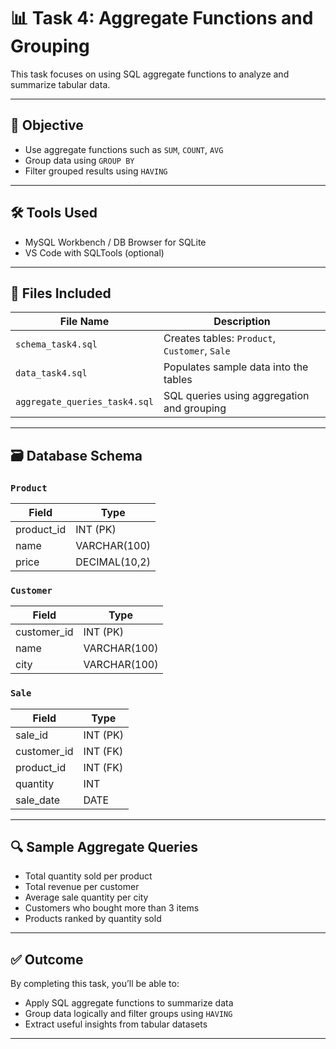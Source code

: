 # 📊 Task 4: Aggregate Functions and Grouping

This task focuses on using SQL aggregate functions to analyze and summarize tabular data.

---

## 🎯 Objective

- Use aggregate functions such as `SUM`, `COUNT`, `AVG`
- Group data using `GROUP BY`
- Filter grouped results using `HAVING`

---

## 🛠️ Tools Used

- MySQL Workbench / DB Browser for SQLite
- VS Code with SQLTools (optional)

---

## 📁 Files Included

| File Name                      | Description                                |
|-------------------------------|--------------------------------------------|
| `schema_task4.sql`            | Creates tables: `Product`, `Customer`, `Sale` |
| `data_task4.sql`              | Populates sample data into the tables      |
| `aggregate_queries_task4.sql` | SQL queries using aggregation and grouping  |

---

## 🗃️ Database Schema

### `Product`
| Field       | Type         |
|-------------|--------------|
| product_id  | INT (PK)     |
| name        | VARCHAR(100) |
| price       | DECIMAL(10,2)|

### `Customer`
| Field       | Type         |
|-------------|--------------|
| customer_id | INT (PK)     |
| name        | VARCHAR(100) |
| city        | VARCHAR(100) |

### `Sale`
| Field       | Type         |
|-------------|--------------|
| sale_id     | INT (PK)     |
| customer_id | INT (FK)     |
| product_id  | INT (FK)     |
| quantity    | INT          |
| sale_date   | DATE         |

---

## 🔍 Sample Aggregate Queries

- Total quantity sold per product
- Total revenue per customer
- Average sale quantity per city
- Customers who bought more than 3 items
- Products ranked by quantity sold

---

## ✅ Outcome

By completing this task, you’ll be able to:

- Apply SQL aggregate functions to summarize data
- Group data logically and filter groups using `HAVING`
- Extract useful insights from tabular datasets

---